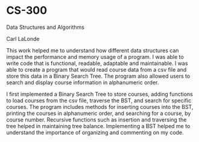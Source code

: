 # CS-300
Data Structures and Algorithms

Carl LaLonde

This work helped me to understand how different data structures can impact the performance and memory usage of a program.  I was able to write code that is functional, readable, adaptable and maintainable.  I was able to create a program that would read course data from a csv file and store this data in a Binary Search Tree.  The program also allowed users to search and display course information in alphanumeric order.  

I first implemented a Binary Search Tree to store courses, adding functions to load courses from the csv file, traverse the BST, and search for specific courses.  The program includes methods for inserting courses into the BST, printing the courses in alphanumeric order, and searching for a course, by course number.  Recursive functions such as insertion and traversing the tree helped in maintaining tree balance.  Implementing a BST helped me to understand the importance of organizing and commenting on my code.  

